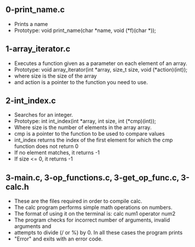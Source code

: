 ## 0-print_name.c
- Prints a name
- Prototype: void print_name(char *name, void (*f)(char *));
## 1-array_iterator.c
- Executes a function given as a parameter on each element of an array.
- Prototype: void array_iterator(int *array, size_t size, void (*action)(int));
- where size is the size of the array
- and action is a pointer to the function you need to use.
## 2-int_index.c
- Searches for an integer.
- Prototype: int int_index(int *array, int size, int (*cmp)(int));
- Where size is the number of elements in the array array.
- cmp is a pointer to the function to be used to compare values
- int_index returns the index of the first element for which the cmp function
  does not return 0
- If no element matches, it returns -1
- If size <= 0, it returns -1
## 3-main.c, 3-op_functions.c, 3-get_op_func.c, 3-calc.h
- These are the files required in order to compile calc.
- The calc program performs simple math operations on numbers.
- The format of using it on the terminal is: calc num1 operator num2
- The program checks for incorrect number of arguments, invalid arguments and
- attempts to divide (/ or %) by 0. In all these cases the program prints
- "Error" and exits with an error code.
